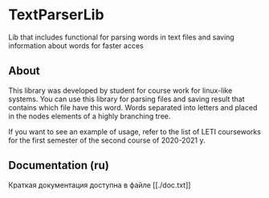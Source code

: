 # TextParserLib
Lib that includes functional for parsing words in text files and saving information about words for faster acces

## About
This library was developed by student for course work for linux-like systems.
You can use this library for parsing files and saving result that contains which file have this word.
Words separated into letters and placed in the nodes elements of a highly branching tree.

If you want to see an example of usage, refer to the list of LETI courseworks for the first semester of the second course of 2020-2021 y.

## Documentation (ru)
Краткая документация доступна в файле [[./doc.txt]]